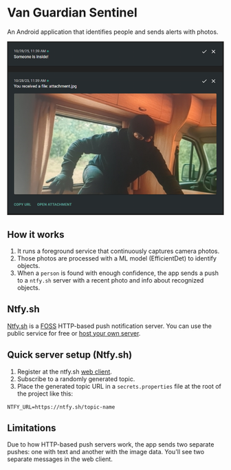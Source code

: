 # Van Guardian Sentinel
An Android application that identifies people and sends alerts with photos.

![](docs/image.png)

## How it works
1. It runs a foreground service that continuously captures camera photos.
2. Those photos are processed with a ML model (EfficientDet) to identify objects.
3. When a `person` is found with enough confidence, the app sends a push to a `ntfy.sh` server with a recent photo and info about recognized objects.

## Ntfy.sh

[Ntfy.sh](https://ntfy.sh/) is a [FOSS](https://github.com/binwiederhier/ntfy) HTTP-based push notification server. You can use the public service for free or [host your own server](https://docs.ntfy.sh/install/).

## Quick server setup (Ntfy.sh)

1. Register at the ntfy.sh [web client](https://ntfy.sh/app).
2. Subscribe to a randomly generated topic.
3. Place the generated topic URL in a `secrets.properties` file at the root of the project like this:
```
NTFY_URL=https://ntfy.sh/topic-name
```

## Limitations
Due to how HTTP-based push servers work, the app sends two separate pushes: one with text and another with the image data. You'll see two separate messages in the web client.
